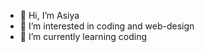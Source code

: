 - 👋 Hi, I’m Asiya
- 👀 I’m interested in coding and web-design
- 🌱 I’m currently learning coding




<!---
AsiyaParis/AsiyaParis is a ✨ special ✨ repository because its `README.md` (this file) appears on your GitHub profile.
You can click the Preview link to take a look at your changes.
--->
